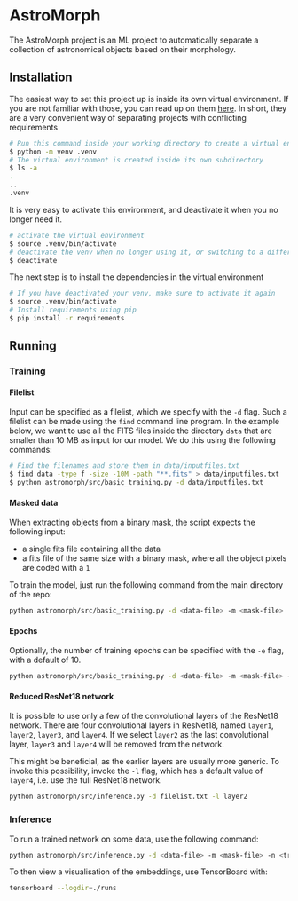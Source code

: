 # AstroMorph

The AstroMorph project is an ML project to automatically separate a collection of astronomical objects based on their morphology.

## Installation

The easiest way to set this project up is inside its own virtual environment.
If you are not familiar with those, you can read up on them [here](https://docs.python.org/3/library/venv.html).
In short, they are a very convenient way of separating projects with conflicting
requirements

```bash
# Run this command inside your working directory to create a virtual environment
$ python -m venv .venv
# The virtual environment is created inside its own subdirectory
$ ls -a
.
..
.venv
```

It is very easy to activate this environment, and deactivate it when you no longer need it.

```bash
# activate the virtual environment
$ source .venv/bin/activate
# deactivate the venv when no longer using it, or switching to a different project
$ deactivate
```

The next step is to install the dependencies in the virtual environment

```bash
# If you have deactivated your venv, make sure to activate it again
$ source .venv/bin/activate
# Install requirements using pip
$ pip install -r requirements
```

## Running

### Training

#### Filelist

Input can be specified as a filelist, which we specify with the `-d` flag.
Such a filelist can be made using the `find` command line program.
In the example below, we want to use all the FITS files inside the directory `data`
that are smaller than 10 MB as input for our model.
We do this using the following commands:

```bash
# Find the filenames and store them in data/inputfiles.txt
$ find data -type f -size -10M -path "**.fits" > data/inputfiles.txt
$ python astromorph/src/basic_training.py -d data/inputfiles.txt
```

#### Masked data

When extracting objects from a binary mask, the script expects the following input:

- a single fits file containing all the data
- a fits file of the same size with a binary mask, where all the object pixels are coded with a `1`

To train the model, just run the following command from the main directory of the repo:

```bash
python astromorph/src/basic_training.py -d <data-file> -m <mask-file>
```

#### Epochs

Optionally, the number of training epochs can be specified with the `-e` flag, with a default of 10.

```bash
python astromorph/src/basic_training.py -d <data-file> -m <mask-file> -e 5
```

#### Reduced ResNet18 network

It is possible to use only a few of the convolutional layers of the ResNet18 network.
There are four convolutional layers in ResNet18, named `layer1`, `layer2`,
`layer3`, and `layer4`.
If we select `layer2` as the last convolutional layer, `layer3` and `layer4`
will be removed from the network.

This might be beneficial, as the earlier layers are usually more generic.
To invoke this possibility, invoke the `-l` flag, which has a default value of `layer4`, i.e. use the full ResNet18 network.

```bash
python astromorph/src/inference.py -d filelist.txt -l layer2
```

### Inference

To run a trained network on some data, use the following command:

```bash
python astromorph/src/inference.py -d <data-file> -m <mask-file> -n <trained-network-file>
```

To then view a visualisation of the embeddings, use TensorBoard with:

```bash
tensorboard --logdir=./runs
```
